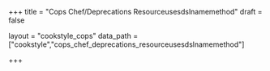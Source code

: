 +++
title = "Cops Chef/Deprecations Resourceusesdslnamemethod"
draft = false

layout = "cookstyle_cops"
data_path = ["cookstyle","cops_chef_deprecations_resourceusesdslnamemethod"]

+++

<!-- The content of this page is automatically generated from the
cops_chef_deprecations_resourceusesdslnamemethod.yml file in github.com/chef/cookstyle/docs-chef-io/data/cookstyle. -->
